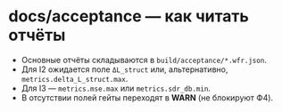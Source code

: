 # docs/acceptance — как читать отчёты

- Основные отчёты складываются в `build/acceptance/*.wfr.json`.
- Для I2 ожидается поле `ΔL_struct` или, альтернативно, `metrics.delta_L_struct.max`.
- Для I3 — `metrics.mse.max` или `metrics.sdr_db.min`.
- В отсутствии полей гейты переходят в **WARN** (не блокируют Ф4).

